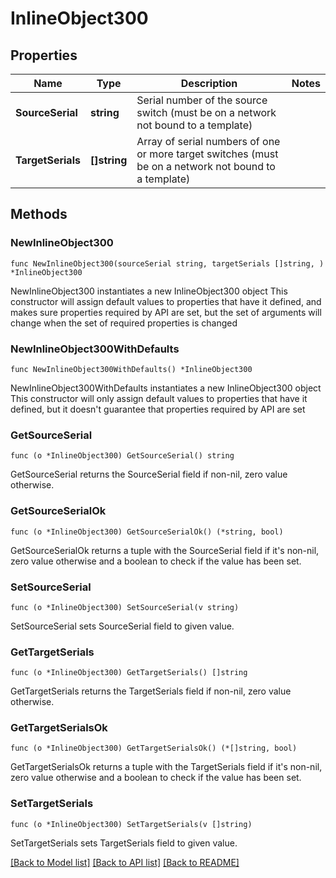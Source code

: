 # InlineObject300

## Properties

Name | Type | Description | Notes
------------ | ------------- | ------------- | -------------
**SourceSerial** | **string** | Serial number of the source switch (must be on a network not bound to a template) | 
**TargetSerials** | **[]string** | Array of serial numbers of one or more target switches (must be on a network not bound to a template) | 

## Methods

### NewInlineObject300

`func NewInlineObject300(sourceSerial string, targetSerials []string, ) *InlineObject300`

NewInlineObject300 instantiates a new InlineObject300 object
This constructor will assign default values to properties that have it defined,
and makes sure properties required by API are set, but the set of arguments
will change when the set of required properties is changed

### NewInlineObject300WithDefaults

`func NewInlineObject300WithDefaults() *InlineObject300`

NewInlineObject300WithDefaults instantiates a new InlineObject300 object
This constructor will only assign default values to properties that have it defined,
but it doesn't guarantee that properties required by API are set

### GetSourceSerial

`func (o *InlineObject300) GetSourceSerial() string`

GetSourceSerial returns the SourceSerial field if non-nil, zero value otherwise.

### GetSourceSerialOk

`func (o *InlineObject300) GetSourceSerialOk() (*string, bool)`

GetSourceSerialOk returns a tuple with the SourceSerial field if it's non-nil, zero value otherwise
and a boolean to check if the value has been set.

### SetSourceSerial

`func (o *InlineObject300) SetSourceSerial(v string)`

SetSourceSerial sets SourceSerial field to given value.


### GetTargetSerials

`func (o *InlineObject300) GetTargetSerials() []string`

GetTargetSerials returns the TargetSerials field if non-nil, zero value otherwise.

### GetTargetSerialsOk

`func (o *InlineObject300) GetTargetSerialsOk() (*[]string, bool)`

GetTargetSerialsOk returns a tuple with the TargetSerials field if it's non-nil, zero value otherwise
and a boolean to check if the value has been set.

### SetTargetSerials

`func (o *InlineObject300) SetTargetSerials(v []string)`

SetTargetSerials sets TargetSerials field to given value.



[[Back to Model list]](../README.md#documentation-for-models) [[Back to API list]](../README.md#documentation-for-api-endpoints) [[Back to README]](../README.md)


